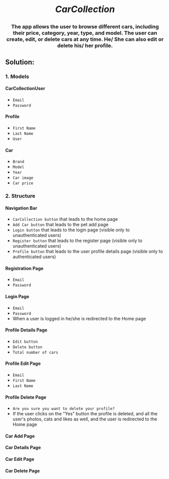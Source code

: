 # <p align="center"> *CarCollection* </p>
### <p align="center"> The app allows the user to browse different cars, including their price, category, year, type, and model. The user can create, edit, or delete cars at any time. He/ She can also edit or delete his/ her profile. </p>
## Solution:
### 1. **Models**
#### CarCollectionUser
- `Email`
- `Password`
#### Profile
- `First Name`
- `Last Name`
- `User`
#### Car
- `Brand`
- `Model`
- `Year`
- `Car image`
- `Car price`
### 2. **Structure**
#### Navigation Bar
- `CarCollection button` that leads to the home page
- `Add Car button` that leads to the pet add page
- `Login button` that leads to the login page (visible only to unauthenticated users)
- `Register button` that leads to the register page (visible only to unauthenticated users)
- `Profile button` that leads to the user profile details page (visible only to authenticated users)
#### Registration Page
- `Email`
- `Password`
#### Login Page
- `Email`
- `Password`
- When a user is logged in he/she is redirected to the Home page
#### Profile Details Page
- `Edit button`
- `Delete button`
- `Total number of cars`
#### Profile Edit Page
- `Email`
- `First Name`
- `Last Name`
#### Profile Delete Page
- `Are you sure you want to delete your profile?`
-  If the user clicks on the "Yes" button the profile is deleted, and all the user's photos, cats and likes as well, and the user is redirected to the Home page
#### Car Add Page
#### Car Details Page
#### Car Edit Page
#### Car Delete Page




